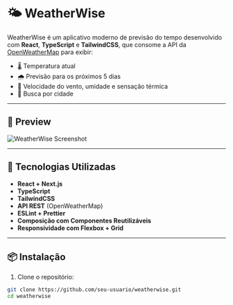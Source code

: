 # 🌤️ WeatherWise

WeatherWise é um aplicativo moderno de previsão do tempo desenvolvido com **React**, **TypeScript** e **TailwindCSS**, que consome a API da [OpenWeatherMap](https://openweathermap.org/api) para exibir:

- 🌡️ Temperatura atual
- 🌧️ Previsão para os próximos 5 dias
- 💨 Velocidade do vento, umidade e sensação térmica
- 🎯 Busca por cidade

---

## 📸 Preview

![WeatherWise Screenshot](./screenshot.png)

---

## 🚀 Tecnologias Utilizadas

- **React + Next.js**
- **TypeScript**
- **TailwindCSS**
- **API REST** (OpenWeatherMap)
- **ESLint + Prettier**
- **Composição com Componentes Reutilizáveis**
- **Responsividade com Flexbox + Grid**

---

## 📦 Instalação

1. Clone o repositório:

```bash
git clone https://github.com/seu-usuario/weatherwise.git
cd weatherwise
